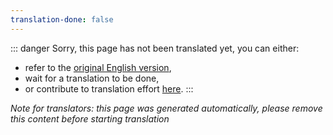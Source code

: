 ```yaml
---
translation-done: false
---
```

::: danger
Sorry, this page has not been translated yet, you can either:
- refer to the [original English version](<../../../zh/mapping/README.md>),
- wait for a translation to be done,
- or contribute to translation effort [here](https://github.com/bsmg/wiki).
:::

_Note for translators: this page was generated automatically, please remove this content before starting translation_
